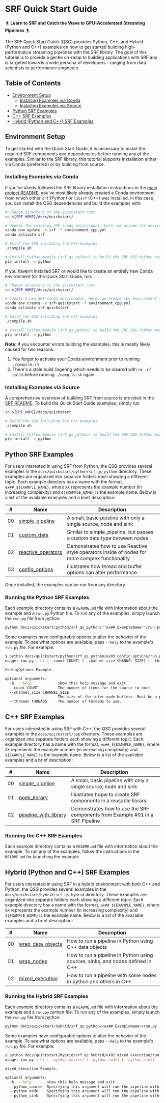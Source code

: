 <!-- omit in toc -->
# SRF Quick Start Guide
:surfer: **Learn to SRF and Catch the Wave to GPU-Accelerated Streaming Pipelines** :surfer:

The SRF Quick Start Guide (QSG) provides Python, C++, and Hybrid (Python and C++) examples on how to get started building high-performance streaming pipelines with the SRF library. The goal of this tutorial is to provide a gentle on-ramp to building applications with SRF and is targeted towards a wide persona of developers - ranging from data scientists to performance engineers.

<!-- omit in toc -->
## Table of Contents
- [Environment Setup](#environment-setup)
  - [Installing Examples via Conda](#installing-examples-via-conda)
  - [Installing Examples via Source](#installing-examples-via-source)
- [Python SRF Examples](#python-srf-examples)
- [C++ SRF Examples](#c-srf-examples)
- [Hybrid (Python and C++) SRF Examples](#hybrid-python-and-c-srf-examples)


## Environment Setup

To get started with the Quick Start Guide, it is necessary to install the required SRF components and dependencies before running any of the examples. Similar to the SRF library, this tutorial supports installation either via Conda (preferred) or by building from source.

### Installing Examples via Conda

If you've alredy followed the SRF library installation instructions in the [main project README](../../README.md#installation), you've most likely already created a Conda environment from which either `srf` (Python) or `libsrf` (C++) was installed. In this case, you can install the QSG dependencies and build the examples with:

```bash
# Change directory to the quickstart root
cd ${SRF_HOME}/docs/quickstart/

# Update the existing SRF conda environment. Here, we assume the environment is named `srf`, but you can change this to the environment name you used, if different
conda env update -n srf -f environment_cpp.yml
conda activate srf

# Build the QSG including the C++ examples
./compile.sh

# Install Python module (srf_qs_python) to build the SRF QSG Python examples
pip install -e python
```

If you haven't installed SRF or would like to create an entirely new Conda environment for the Quick Start Guide, run:
```bash
# Change directory to the quickstart root
cd ${SRF_HOME}/docs/quickstart/

# Create a new SRF conda environment. Here, we assume the environment is named `srf-quickstart`
conda env create -n srf-quickstart -f environment_cpp.yml
conda activate srf-quickstart

# Build the QSG including the C++ examples
./compile.sh

# Install Python module (srf_qs_python) to build the SRF QSG Python examples
pip install -e python
```

**Note**:
If you encounter errors building the examples, this is mostly likely caused for two reasons:
1. You forgot to activate your Conda environment prior to running `./compile.sh`
2. There's a stale build lingering which needs to be cleared with `rm -rf build` before running `./compile.sh` again

### Installing Examples via Source

A comprehensive overview of building SRF from source is provided in the [SRF README](../../README.md#source-installation). To build the Quick Start Guide examples, simply run

```bash
cd ${SRF_HOME}/docs/quickstart

# Build the QSG including the C++ examples
./compile.sh

# Install Python module (srf_qs_python) to build the SRF QSG Python examples
pip install -e python
```

## Python SRF Examples

For users interested in using SRF from Python, the QSG provides several examples in the `docs/quickstart/python/srf_qs_python` directory. These examples are organized into separate folders each showing a different topic. Each example directory has a name with the format, `ex##_${EXAMPLE_NAME}`, where `XX` represents the example number (in increasing complexity) and `${EXAMPLE_NAME}` is the example name. Below is a list of the available examples and a brief description:

| #      | Name | Description |
| ----------- | ----------- | --- |
| 00 | [simple_pipeline](./python/srf_qs_python/ex00_simple_pipeline/README.md) | A small, basic pipeline with only a single source, node and sink |
| 01 | [custom_data](./python/srf_qs_python/ex01_custom_data/README.md) | Similar to simple_pipeline, but passes a custom data type between nodes |
| 02 | [reactive_operators](./python/srf_qs_python/ex02_reactive_operators/README.md) | Demonstrates how to use Reactive style operators inside of nodes for more complex functionality |
| 03 | [config_options](./python/srf_qs_python/ex03_config_options/README.md) | Illustrates how thread and buffer options can alter performance |

Once installed, the examples can be run from any directory.

<!-- omit in toc -->
### Running the Python SRF Examples

Each example directory contains a `README.md` file with information about the example and a `run.py` Python file. To run any of the examples, simply launch the `run.py` file from python:

```bash
python docs/quickstart/python/srf_qs_python/**ex##_ExampleName**/run.py
```

Some examples have configurable options to alter the behavior of the example. To see what options are available, pass `--help` to the example's `run.py` file. For example:

```bash
$ python docs/quickstart/python/srf_qs_python/ex03_config_options/run.py --help
usage: run.py [-h] [--count COUNT] [--channel_size CHANNEL_SIZE] [--threads THREADS]

ConfigOptions Example.

optional arguments:
  -h, --help            show this help message and exit
  --count COUNT         The number of items for the source to emit
  --channel_size CHANNEL_SIZE
                        The size of the inter-node buffers. Must be a power of 2
  --threads THREADS     The number of threads to use.
```

## C++ SRF Examples

For users interested in using SRF with C++, the QSG provides several examples in the `docs/quickstart/cpp` directory. These examples are organized into separate folders each showing a different topic. Each example directory has a name with the format, `ex##_${EXAMPLE_NAME}`, where `XX` represents the example number (in increasing complexity) and `${EXAMPLE_NAME}` is the example name. Below is a list of the available examples and a brief description:

| #      | Name | Description |
| ----------- | ----------- | --- |
| 00 | [simple_pipeline](./cpp/ex00_simple_pipeline/README.md) | A small, basic pipeline with only a single source, node and sink |
| 01 | [node_library](./cpp/ex01_node_library/README.md) | Illustrates hopw to create SRF components in a reusable library |
| 02 | [pipeline_with_library](./cpp/ex02_pipeline_with_library/README.md) | Demonstrates how to use the SRF components from Example #01 in a SRF Pipeline |

<!-- omit in toc -->
### Running the C++ SRF Examples

Each example directory contains a `README.md` file with information about the example. To run any of the examples, follow the instructions in the `README.md` for launching the example.

## Hybrid (Python and C++) SRF Examples

For users interested in using SRF in a hybrid environment with both C++ and Python, the QSG provides several examples in the `docs/quickstart/hybrid/srf_qs_hybrid` directory. These examples are organized into separate folders each showing a different topic. Each example directory has a name with the format, `ex##_${EXAMPLE_NAME}`, where `XX` represents the example number (in increasing complexity) and `${EXAMPLE_NAME}` is the example name. Below is a list of the available examples and a brief description:

| #      | Name | Description |
| ----------- | ----------- | --- |
| 00 | [wrap_data_objects](./hybrid/srf_qs_hybrid/ex00_wrap_data_objects/README.md) | How to run a pipeline in Python using C++ data objects |
| 01 | [wrap_nodes](./hybrid/srf_qs_hybrid/ex01_wrap_nodes/README.md) | How to run a pipeline in Python using sources, sinks, and nodes defined in C++ |
| 02 | [mixed_execution](./hybrid/srf_qs_hybrid/ex02_mixed_execution/README.md) | How to run a pipeline with some nodes in python and others in C++ |

<!-- omit in toc -->
### Running the Hybrid SRF Examples

Each example directory contains a `README.md` file with information about the example and a `run.py` python file. To run any of the examples, simply launch the `run.py` file from python:

```bash
python docs/quickstart/hybrid/srf_qs_python/<ex##_ExampleName>/run.py
```

Some examples have configurable options to alter the behavior of the example. To see what options are available, pass `--help` to the example's `run.py` file. For example:

```bash
$ python docs/quickstart/hybrid/srf_qs_hybrid/ex02_mixed_execution/run.py --help
usage: run.py [-h] [--python_source] [--python_node] [--python_sink]

mixed_execution Example.

optional arguments:
  -h, --help       show this help message and exit
  --python_source  Specifying this argument will run the pipeline with a python source
  --python_node    Specifying this argument will run the pipeline with a python node
  --python_sink    Specifying this argument will run the pipeline with a python sink
```
